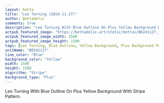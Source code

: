 ```yaml
---
layout: betta
title: "Leo Turning (2024-11-27)"
author: Bettadelic
comments: true
description: "Leo Turning With Blue Outline On Plus Yellow Background With Stripe Pattern."
actpub_featured_image: "https://bettadelic.art/static/bettas/BD241127.jpg"
actpub_featured_image_width: 1500
actpub_featured_image_height: 1500
tags: [Leo Turning, Blue Outline, Yellow Background, Plus Background Pattern, Stripe Pattern, November 2024]
unitName: "BD241127"
line_color: "Blue"
background_color: "Yellow"
width: 1500
height: 1500
algorithm: "Stripe"
background_type: "Plus"
---
```


Leo Turning With Blue Outline On Plus Yellow Background With Stripe Pattern.
